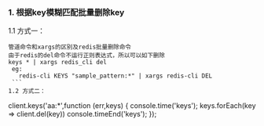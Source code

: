 ### 1. 根据key模糊匹配批量删除key
  1.1 方式一：
  ```
  管道命令和xargs的区别及redis批量删除命令
  由于redis的del命令不运行正则表达式，所以可以如下删除
  keys * | xargs redis_cli del
  eg:
    redis-cli KEYS "sample_pattern:*" | xargs redis-cli DEL
  ```
  1.2 方式二：
  ```
  client.keys('aa:*',function (err,keys) {
    console.time('keys');
    keys.forEach(key => client.del(key))
    console.timeEnd('keys');
  });
  ```
